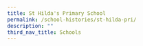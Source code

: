 ```yaml
---
title: St Hilda's Primary School
permalink: /school-histories/st-hilda-pri/
description: ""
third_nav_title: Schools
---
```



